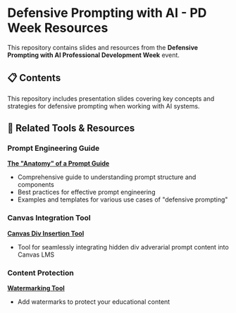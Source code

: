 # Defensive Prompting with AI - PD Week Resources

This repository contains slides and resources from the **Defensive Prompting with AI Professional Development Week** event.

## 📋 Contents

This repository includes presentation slides covering key concepts and strategies for defensive prompting when working with AI systems.

## 🔗 Related Tools & Resources

### Prompt Engineering Guide
**[The "Anatomy" of a Prompt Guide](https://alexnatale.github.io/PromptGuide/)**
- Comprehensive guide to understanding prompt structure and components
- Best practices for effective prompt engineering
- Examples and templates for various use cases of "defensive prompting"

### Canvas Integration Tool
**[Canvas Div Insertion Tool](https://alexnatale.github.io/CanvasTool/)**
- Tool for seamlessly integrating hidden div adverarial prompt content into Canvas LMS

### Content Protection
**[Watermarking Tool](https://alexnatale.github.io/Watermark/)**
- Add watermarks to protect your educational content
